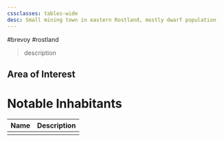 ```yaml
---
cssclasses: tables-wide
desc: Small mining town in eastern Rostland, mostly dwarf population
---
```

#brevoy #rostland

>description

## Area of Interest


# Notable Inhabitants

| Name | Description |
| ---- | ----------- |
|      |             |